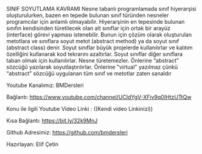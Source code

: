 SINIF SOYUTLAMA KAVRAMI
Nesne tabanlı programlamada sınıf hiyerarşisi oluşturulurken, bazen en tepede bulunan sınıf türünden nesneler programcılar için anlamlı olmayabilir. 
Hiyerarşinin en tepesinde bulunan sınıfın kendisinden türetilecek olan alt sınıflar için ortak bir arayüz (interface) görevi yapması istenebilir. Bunun için çözüm olarak oluşturulan metotlara ve sınıflara soyut metot (abstract method) ya da soyut sınıf (abstract class) denir.
 Soyut sınıflar büyük projelerde kullanılırlar ve kalıtım özelliğini kullanarak kod tekrarını azaltırlar.
 Soyut sınıflar diğer sınıflara taban olmak için kullanılırlar. 
Nesne türetemezler.
 Önlerine “abstract” sözcüğü yazılarak soyutlaştırılırlar. Önlerine "virtual" yazılmaz çünkü “abstract” sözcüğü uygulanan tüm sınıf ve metotlar zaten sanaldır

Youtube Kanalımız: BMDersleri

Bağlantı: https://www.youtube.com/channel/UCIdYgV-XFjv9q0IHtzUTtQw

Konu ile ilgili Youtube Video Linki : ((Kendi video Linkinizi))

Kısa Bağlantı: https://bit.ly/32k9MnJ

Github Adresimiz: https://github.com/bmdersleri

Hazırlayan: Elif Çetin
